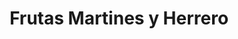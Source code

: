 ---
title: "Frutas Martines y Herrero"
url: /fuentes-de-onoro/frutas-martines-y-herrero/
shop: Gemüse & Obst
---